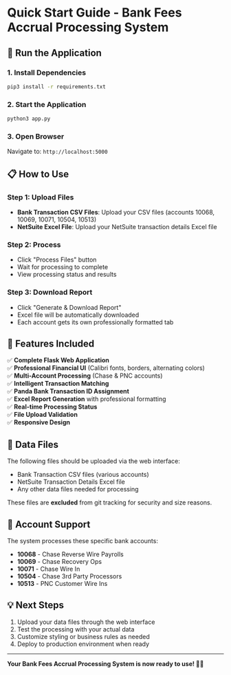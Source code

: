 # Quick Start Guide - Bank Fees Accrual Processing System

## 🚀 Run the Application

### 1. Install Dependencies
```bash
pip3 install -r requirements.txt
```

### 2. Start the Application
```bash
python3 app.py
```

### 3. Open Browser
Navigate to: `http://localhost:5000`

## 📋 How to Use

### Step 1: Upload Files
- **Bank Transaction CSV Files**: Upload your CSV files (accounts 10068, 10069, 10071, 10504, 10513)
- **NetSuite Excel File**: Upload your NetSuite transaction details Excel file

### Step 2: Process
- Click "Process Files" button
- Wait for processing to complete
- View processing status and results

### Step 3: Download Report
- Click "Generate & Download Report" 
- Excel file will be automatically downloaded
- Each account gets its own professionally formatted tab

## 🔧 Features Included

✅ **Complete Flask Web Application**  
✅ **Professional Financial UI** (Calibri fonts, borders, alternating colors)  
✅ **Multi-Account Processing** (Chase & PNC accounts)  
✅ **Intelligent Transaction Matching**  
✅ **Panda Bank Transaction ID Assignment**  
✅ **Excel Report Generation** with professional formatting  
✅ **Real-time Processing Status**  
✅ **File Upload Validation**  
✅ **Responsive Design**  

## 📁 Data Files

The following files should be uploaded via the web interface:
- Bank Transaction CSV files (various accounts)
- NetSuite Transaction Details Excel file
- Any other data files needed for processing

These files are **excluded** from git tracking for security and size reasons.

## 🎯 Account Support

The system processes these specific bank accounts:
- **10068** - Chase Reverse Wire Payrolls
- **10069** - Chase Recovery Ops  
- **10071** - Chase Wire In
- **10504** - Chase 3rd Party Processors
- **10513** - PNC Customer Wire Ins

## 💡 Next Steps

1. Upload your data files through the web interface
2. Test the processing with your actual data
3. Customize styling or business rules as needed
4. Deploy to production environment when ready

---

**Your Bank Fees Accrual Processing System is now ready to use! 🏦✨**
